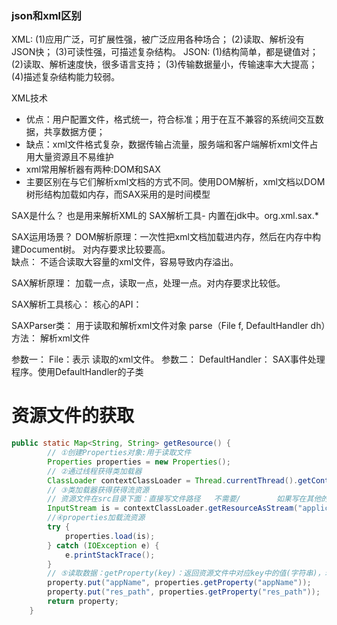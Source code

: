 ### json和xml区别

XML:
(1)应用广泛，可扩展性强，被广泛应用各种场合；
(2)读取、解析没有JSON快；
(3)可读性强，可描述复杂结构。
JSON:
(1)结构简单，都是键值对；
(2)读取、解析速度快，很多语言支持；
(3)传输数据量小，传输速率大大提高；
(4)描述复杂结构能力较弱。

XML技术

- 优点：用户配置文件，格式统一，符合标准；用于在互不兼容的系统间交互数据，共享数据方便；
- 缺点：xml文件格式复杂，数据传输占流量，服务端和客户端解析xml文件占用大量资源且不易维护
- xml常用解析器有两种:DOM和SAX
- 主要区别在与它们解析xml文档的方式不同。使用DOM解析，xml文档以DOM树形结构加载如内存，而SAX采用的是时间模型



SAX是什么？
也是用来解析XML的
SAX解析工具- 内置在jdk中。org.xml.sax.*

SAX运用场景？
DOM解析原理：一次性把xml文档加载进内存，然后在内存中构建Document树。
对内存要求比较要高。   
缺点： 不适合读取大容量的xml文件，容易导致内存溢出。

SAX解析原理： 加载一点，读取一点，处理一点。对内存要求比较低。

SAX解析工具核心：
核心的API：

SAXParser类： 用于读取和解析xml文件对象
parse（File f, DefaultHandler dh）方法： 解析xml文件



参数一： File：表示 读取的xml文件。
参数二： DefaultHandler： SAX事件处理程序。使用DefaultHandler的子类













# 资源文件的获取

```java
public static Map<String, String> getResource() {
        // ①创建Properties对象:用于读取文件
        Properties properties = new Properties();
        // ②通过线程获得类加载器
        ClassLoader contextClassLoader = Thread.currentThread().getContextClassLoader();
        // ③类加载器获得获得流资源
        // 资源文件在src目录下面：直接写文件路径   不需要/        如果写在其他的包路径==》包路径/子包路径/子包路径...../资源文件的名字
        InputStream is = contextClassLoader.getResourceAsStream("application.properties");
        //④properties加载流资源
        try {
            properties.load(is);
        } catch (IOException e) {
            e.printStackTrace();
        }
        // ⑤读取数据：getProperty(key)：返回资源文件中对应key中的值(字符串)，若key不存在则返回null
        property.put("appName", properties.getProperty("appName"));
        property.put("res_path", properties.getProperty("res_path"));
        return property;
    }
```
